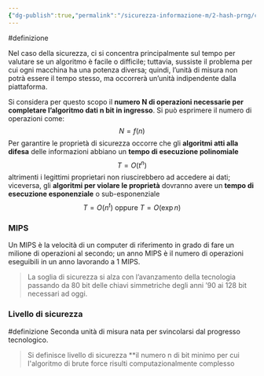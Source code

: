 ```yaml
---
{"dg-publish":true,"permalink":"/sicurezza-informazione-m/2-hash-prng/complessita-computazionale/"}
---
```


#definizione 

Nel caso della sicurezza, ci si concentra principalmente sul tempo per valutare se un algoritmo è facile o difficile; tuttavia, sussiste il problema per cui ogni macchina ha una potenza diversa; quindi, l’unità di misura non potrà essere il tempo stesso, ma occorrerà un’unità indipendente dalla piattaforma.

Si considera per questo scopo il **numero N di operazioni necessarie per completare l’algoritmo dati n bit in ingresso**. Si può esprimere il numero di operazioni come:$$ N = f(n)$$Per garantire le proprietà di sicurezza occorre che gli **algoritmi atti alla difesa** delle informazioni abbiano un **tempo di esecuzione polinomiale** $$T = O(t^n)$$ altrimenti i legittimi proprietari non riuscirebbero ad accedere ai dati; viceversa, gli **algoritmi per violare le proprietà** dovranno avere un **tempo di esecuzione esponenziale** o sub-esponenziale 
$$T= O(n^t) \ \text{oppure} \ T=O(\exp n)$$
### MIPS 
Un MIPS è la velocità di un computer di riferimento in grado di fare un milione di operazioni al secondo; un anno MIPS è il numero di operazioni eseguibili in un anno lavorando a 1 MIPS.

>La soglia di sicurezza si alza con l’avanzamento della tecnologia passando da 80 bit delle chiavi simmetriche degli anni ’90 ai 128 bit necessari ad oggi.

### Livello di sicurezza
#definizione 
Seconda unità di misura nata per svincolarsi dal progresso tecnologico. 

> Si definisce livello di sicurezza **il numero n di bit minimo per cui l'algoritmo di brute force risulti computazionalmente complesso
